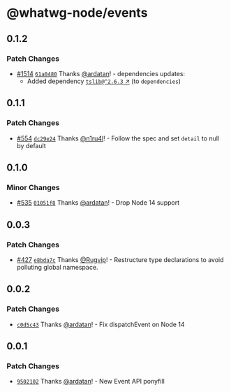 # @whatwg-node/events

## 0.1.2

### Patch Changes

- [#1514](https://github.com/ardatan/whatwg-node/pull/1514)
  [`61a0480`](https://github.com/ardatan/whatwg-node/commit/61a0480f1f024b0455598c0c0bd213a74cd72394)
  Thanks [@ardatan](https://github.com/ardatan)! - dependencies updates:
  - Added dependency [`tslib@^2.6.3` ↗︎](https://www.npmjs.com/package/tslib/v/2.6.3) (to
    `dependencies`)

## 0.1.1

### Patch Changes

- [#554](https://github.com/ardatan/whatwg-node/pull/554)
  [`dc29e24`](https://github.com/ardatan/whatwg-node/commit/dc29e24a27921a39a8a3009f9fe32f5c8e6b3b50)
  Thanks [@n1ru4l](https://github.com/n1ru4l)! - Follow the spec and set `detail` to null by default

## 0.1.0

### Minor Changes

- [#535](https://github.com/ardatan/whatwg-node/pull/535)
  [`01051f8`](https://github.com/ardatan/whatwg-node/commit/01051f8b3408ac26612b8d8ea2702a3f7e6667af)
  Thanks [@ardatan](https://github.com/ardatan)! - Drop Node 14 support

## 0.0.3

### Patch Changes

- [#427](https://github.com/ardatan/whatwg-node/pull/427)
  [`e8bda7c`](https://github.com/ardatan/whatwg-node/commit/e8bda7cdf440a7f4bb617ee1b5df8ee1becb4ad6)
  Thanks [@Rugvip](https://github.com/Rugvip)! - Restructure type declarations to avoid polluting
  global namespace.

## 0.0.2

### Patch Changes

- [`c0d5c43`](https://github.com/ardatan/whatwg-node/commit/c0d5c43a1c4d3d9fcdf542472fabdebd5118fe23)
  Thanks [@ardatan](https://github.com/ardatan)! - Fix dispatchEvent on Node 14

## 0.0.1

### Patch Changes

- [`9502102`](https://github.com/ardatan/whatwg-node/commit/9502102b265945b37ee38b276ec1533fae0f308f)
  Thanks [@ardatan](https://github.com/ardatan)! - New Event API ponyfill
